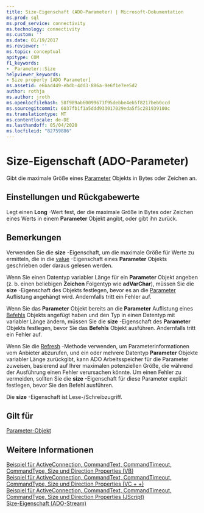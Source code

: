 ```yaml
---
title: Size-Eigenschaft (ADO-Parameter) | Microsoft-Dokumentation
ms.prod: sql
ms.prod_service: connectivity
ms.technology: connectivity
ms.custom: ''
ms.date: 01/19/2017
ms.reviewer: ''
ms.topic: conceptual
apitype: COM
f1_keywords:
- _Parameter::Size
helpviewer_keywords:
- Size property [ADO Parameter]
ms.assetid: e6bad449-ebdb-4dd3-886a-9e6f1e7ee5d2
author: rothja
ms.author: jroth
ms.openlocfilehash: 58f989ab60099673f95debbe4eb5f8217beb0ccd
ms.sourcegitcommit: 6037fb1f1a5ddd933017029eda5f5c281939100c
ms.translationtype: MT
ms.contentlocale: de-DE
ms.lasthandoff: 05/04/2020
ms.locfileid: "82759886"
---
```

# <a name="size-property-ado-parameter"></a>Size-Eigenschaft (ADO-Parameter)
Gibt die maximale Größe eines [Parameter](../../../ado/reference/ado-api/parameter-object.md) Objekts in Bytes oder Zeichen an.  
  
## <a name="settings-and-return-values"></a>Einstellungen und Rückgabewerte  
 Legt einen **Long** -Wert fest, der die maximale Größe in Bytes oder Zeichen eines Werts in einem **Parameter** Objekt angibt, oder gibt ihn zurück.  
  
## <a name="remarks"></a>Bemerkungen  
 Verwenden Sie die **size** -Eigenschaft, um die maximale Größe für Werte zu ermitteln, die in die [value](../../../ado/reference/ado-api/value-property-ado.md) -Eigenschaft eines **Parameter** Objekts geschrieben oder daraus gelesen werden.  
  
 Wenn Sie einen Datentyp variabler Länge für ein **Parameter** Objekt angeben (z. b. einen beliebigen **Zeichen** Folgentyp wie **adVarChar**), müssen Sie die **size** -Eigenschaft des Objekts festlegen, bevor es an die [Parameter](../../../ado/reference/ado-api/parameters-collection-ado.md) Auflistung angehängt wird. Andernfalls tritt ein Fehler auf.  
  
 Wenn Sie das **Parameter** Objekt bereits an die **Parameter** Auflistung eines [Befehls](../../../ado/reference/ado-api/command-object-ado.md) Objekts angefügt haben und den Typ in einen Datentyp mit variabler Länge ändern, müssen Sie die **size** -Eigenschaft des **Parameter** Objekts festlegen, bevor Sie das **Befehls** Objekt ausführen. Andernfalls tritt ein Fehler auf.  
  
 Wenn Sie die [Refresh](../../../ado/reference/ado-api/refresh-method-ado.md) -Methode verwenden, um Parameterinformationen vom Anbieter abzurufen, und ein oder mehrere Datentyp **Parameter** Objekte variabler Länge zurückgibt, kann ADO Arbeitsspeicher für die Parameter zuweisen, basierend auf Ihrer maximalen potenziellen Größe, die während der Ausführung einen Fehler verursachen könnte. Um einen Fehler zu vermeiden, sollten Sie die **size** -Eigenschaft für diese Parameter explizit festlegen, bevor Sie den Befehl ausführen.  
  
 Die **size** -Eigenschaft ist Lese-/Schreibzugriff.  
  
## <a name="applies-to"></a>Gilt für  
 [Parameter-Objekt](../../../ado/reference/ado-api/parameter-object.md)  
  
## <a name="see-also"></a>Weitere Informationen  
 [Beispiel für ActiveConnection, CommandText, CommandTimeout, CommandType, Size und Direction Properties (VB)](../../../ado/reference/ado-api/activeconnection-commandtext-commandtimeout-commandtype-size-example-vb.md)   
 [Beispiel für ActiveConnection, CommandText, CommandTimeout, CommandType, Size und Direction Properties (VC + +)](../../../ado/reference/ado-api/activeconnection-commandtext-commandtimeout-commandtype-size-example-vc.md)   
 [Beispiel für ActiveConnection, CommandText, CommandTimeout, CommandType, Size und Direction Properties (JScript)](../../../ado/reference/ado-api/activeconnection-commandtext-timeout-type-size-example-jscript.md)   
 [Size-Eigenschaft (ADO-Stream)](../../../ado/reference/ado-api/size-property-ado-stream.md)

